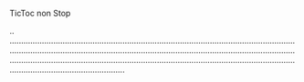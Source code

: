 TicToc non Stop

..
......................................................................................................................................................................................................................................................................................................................................................................................................................................